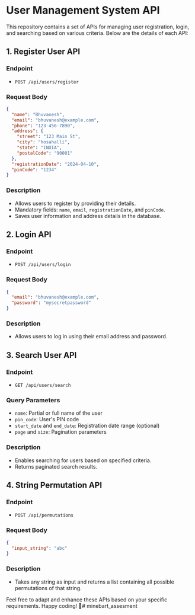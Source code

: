 # User Management System API

This repository contains a set of APIs for managing user registration, login, and searching based on various criteria. Below are the details of each API:

## 1. Register User API

### Endpoint
- `POST /api/users/register`

### Request Body
```json
{
  "name": "Bhuvanesh",
  "email": "bhuvanesh@example.com",
  "phone": "123-456-7890",
  "address": {
    "street": "123 Main St",
    "city": "hosahalli",
    "state": "INDIA",
    "postalCode": "90001"
  },
  "registrationDate": "2024-04-10",
  "pinCode": "1234"
}
```

### Description
- Allows users to register by providing their details.
- Mandatory fields: `name`, `email`, `registrationDate`, and `pinCode`.
- Saves user information and address details in the database.

## 2. Login API

### Endpoint
- `POST /api/users/login`

### Request Body
```json
{
  "email": "bhuvanesh@example.com",
  "password": "mysecretpassword"
}
```

### Description
- Allows users to log in using their email address and password.

## 3. Search User API

### Endpoint
- `GET /api/users/search`

### Query Parameters
- `name`: Partial or full name of the user
- `pin_code`: User's PIN code
- `start_date` and `end_date`: Registration date range (optional)
- `page` and `size`: Pagination parameters

### Description
- Enables searching for users based on specified criteria.
- Returns paginated search results.

## 4. String Permutation API

### Endpoint
- `POST /api/permutations`

### Request Body
```json
{
  "input_string": "abc"
}
```

### Description
- Takes any string as input and returns a list containing all possible permutations of that string.

Feel free to adapt and enhance these APIs based on your specific requirements. Happy coding! 🚀#   m i n e b a r t _ a s s e s m e n t  
 